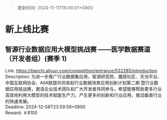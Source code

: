 > 更新时间: 2024-11-11T16:00:01+0800 

# 新上线比赛


## 智源行业数据应用大模型挑战赛 ——医学数据赛道（开发者组）(赛季 1)
Link: https://tianchi.aliyun.com/competition/entrance/532285/introduction  
Description: 为进一步推广行业数据集应用，智源研究院、魔搭社区、天池平台、中国互联网协会、AIIA联盟共同发起行业数据场景应用创新计划第二期 暨行业数据应用挑战赛，邀请企业技术团队和广大开发者共同参与，希望能够帮助更多行业高效地利用大模型的技术赋能生产力，产生更多的创新和行业应用，推动垂直行业的快速发展。  
Deadline: 2024-12-08T23:59:59+0800  
Reward: ￥8100  

